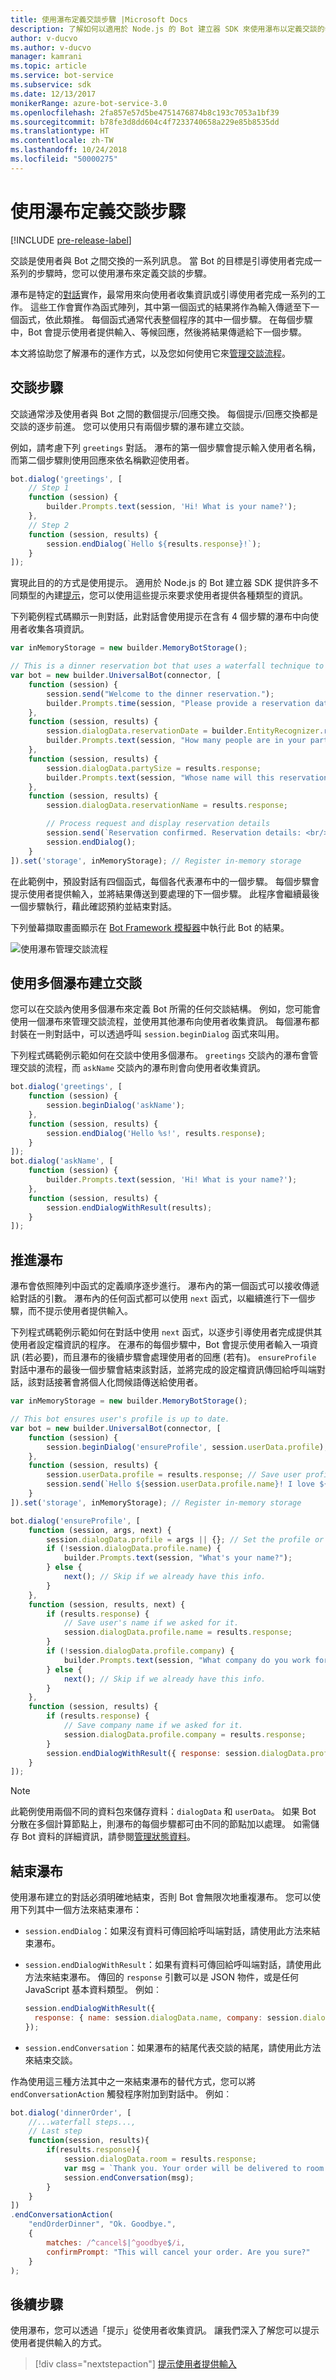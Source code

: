 ```yaml
---
title: 使用瀑布定義交談步驟 |Microsoft Docs
description: 了解如何以適用於 Node.js 的 Bot 建立器 SDK 來使用瀑布以定義交談的步驟。
author: v-ducvo
ms.author: v-ducvo
manager: kamrani
ms.topic: article
ms.service: bot-service
ms.subservice: sdk
ms.date: 12/13/2017
monikerRange: azure-bot-service-3.0
ms.openlocfilehash: 2fa857e57d5be4751476874b8c193c7053a1bf39
ms.sourcegitcommit: b78fe3d8dd604c4f7233740658a229e85b8535dd
ms.translationtype: HT
ms.contentlocale: zh-TW
ms.lasthandoff: 10/24/2018
ms.locfileid: "50000275"
---
```

# <a name="define-conversation-steps-with-waterfalls"></a>使用瀑布定義交談步驟

[!INCLUDE [pre-release-label](../includes/pre-release-label-v3.md)]

交談是使用者與 Bot 之間交換的一系列訊息。 當 Bot 的目標是引導使用者完成一系列的步驟時，您可以使用瀑布來定義交談的步驟。

瀑布是特定的[對話](bot-builder-nodejs-dialog-overview.md)實作，最常用來向使用者收集資訊或引導使用者完成一系列的工作。 這些工作會實作為函式陣列，其中第一個函式的結果將作為輸入傳遞至下一個函式，依此類推。 每個函式通常代表整個程序的其中一個步驟。 在每個步驟中，Bot 會提示使用者提供輸入、等候回應，然後將結果傳遞給下一個步驟。

本文將協助您了解瀑布的運作方式，以及您如何使用它來[管理交談流程](bot-builder-nodejs-dialog-manage-conversation.md)。

## <a name="conversation-steps"></a>交談步驟

交談通常涉及使用者與 Bot 之間的數個提示/回應交換。 每個提示/回應交換都是交談的逐步前進。 您可以使用只有兩個步驟的瀑布建立交談。

例如，請考慮下列 `greetings` 對話。 瀑布的第一個步驟會提示輸入使用者名稱，而第二個步驟則使用回應來依名稱歡迎使用者。

```javascript
bot.dialog('greetings', [
    // Step 1
    function (session) {
        builder.Prompts.text(session, 'Hi! What is your name?');
    },
    // Step 2
    function (session, results) {
        session.endDialog(`Hello ${results.response}!`);
    }
]);
```

實現此目的的方式是使用提示。 適用於 Node.js 的 Bot 建立器 SDK 提供許多不同類型的內建[提示](bot-builder-nodejs-dialog-prompt.md)，您可以使用這些提示來要求使用者提供各種類型的資訊。

下列範例程式碼顯示一則對話，此對話會使用提示在含有 4 個步驟的瀑布中向使用者收集各項資訊。

```javascript
var inMemoryStorage = new builder.MemoryBotStorage();

// This is a dinner reservation bot that uses a waterfall technique to prompt users for input.
var bot = new builder.UniversalBot(connector, [
    function (session) {
        session.send("Welcome to the dinner reservation.");
        builder.Prompts.time(session, "Please provide a reservation date and time (e.g.: June 6th at 5pm)");
    },
    function (session, results) {
        session.dialogData.reservationDate = builder.EntityRecognizer.resolveTime([results.response]);
        builder.Prompts.text(session, "How many people are in your party?");
    },
    function (session, results) {
        session.dialogData.partySize = results.response;
        builder.Prompts.text(session, "Whose name will this reservation be under?");
    },
    function (session, results) {
        session.dialogData.reservationName = results.response;

        // Process request and display reservation details
        session.send(`Reservation confirmed. Reservation details: <br/>Date/Time: ${session.dialogData.reservationDate} <br/>Party size: ${session.dialogData.partySize} <br/>Reservation name: ${session.dialogData.reservationName}`);
        session.endDialog();
    }
]).set('storage', inMemoryStorage); // Register in-memory storage 
```

在此範例中，預設對話有四個函式，每個各代表瀑布中的一個步驟。 每個步驟會提示使用者提供輸入，並將結果傳送到要處理的下一個步驟。 此程序會繼續最後一個步驟執行，藉此確認預約並結束對話。

下列螢幕擷取畫面顯示在 [Bot Framework 模擬器](~/bot-service-debug-emulator.md)中執行此 Bot 的結果。

![使用瀑布管理交談流程](~/media/bot-builder-nodejs-dialog-manage-conversation/waterfall-results.png)

## <a name="create-a-conversation-with-multiple-waterfalls"></a>使用多個瀑布建立交談

您可以在交談內使用多個瀑布來定義 Bot 所需的任何交談結構。 例如，您可能會使用一個瀑布來管理交談流程，並使用其他瀑布向使用者收集資訊。 每個瀑布都封裝在一則對話中，可以透過呼叫 `session.beginDialog` 函式來叫用。

下列程式碼範例示範如何在交談中使用多個瀑布。 `greetings` 交談內的瀑布會管理交談的流程，而 `askName` 交談內的瀑布則會向使用者收集資訊。

```javascript
bot.dialog('greetings', [
    function (session) {
        session.beginDialog('askName');
    },
    function (session, results) {
        session.endDialog('Hello %s!', results.response);
    }
]);
bot.dialog('askName', [
    function (session) {
        builder.Prompts.text(session, 'Hi! What is your name?');
    },
    function (session, results) {
        session.endDialogWithResult(results);
    }
]);
```

## <a name="advance-the-waterfall"></a>推進瀑布

瀑布會依照陣列中函式的定義順序逐步進行。 瀑布內的第一個函式可以接收傳遞給對話的引數。 瀑布內的任何函式都可以使用 `next` 函式，以繼續進行下一個步驟，而不提示使用者提供輸入。

下列程式碼範例示範如何在對話中使用 `next` 函式，以逐步引導使用者完成提供其使用者設定檔資訊的程序。 在瀑布的每個步驟中，Bot 會提示使用者輸入一項資訊 (若必要)，而且瀑布的後續步驟會處理使用者的回應 (若有)。 `ensureProfile` 對話中瀑布的最後一個步驟會結束該對話，並將完成的設定檔資訊傳回給呼叫端對話，該對話接著會將個人化問候語傳送給使用者。

```javascript
var inMemoryStorage = new builder.MemoryBotStorage();

// This bot ensures user's profile is up to date.
var bot = new builder.UniversalBot(connector, [
    function (session) {
        session.beginDialog('ensureProfile', session.userData.profile);
    },
    function (session, results) {
        session.userData.profile = results.response; // Save user profile.
        session.send(`Hello ${session.userData.profile.name}! I love ${session.userData.profile.company}!`);
    }
]).set('storage', inMemoryStorage); // Register in-memory storage 

bot.dialog('ensureProfile', [
    function (session, args, next) {
        session.dialogData.profile = args || {}; // Set the profile or create the object.
        if (!session.dialogData.profile.name) {
            builder.Prompts.text(session, "What's your name?");
        } else {
            next(); // Skip if we already have this info.
        }
    },
    function (session, results, next) {
        if (results.response) {
            // Save user's name if we asked for it.
            session.dialogData.profile.name = results.response;
        }
        if (!session.dialogData.profile.company) {
            builder.Prompts.text(session, "What company do you work for?");
        } else {
            next(); // Skip if we already have this info.
        }
    },
    function (session, results) {
        if (results.response) {
            // Save company name if we asked for it.
            session.dialogData.profile.company = results.response;
        }
        session.endDialogWithResult({ response: session.dialogData.profile });
    }
]);
```

> [!NOTE]
> 此範例使用兩個不同的資料包來儲存資料：`dialogData` 和 `userData`。 如果 Bot 分散在多個計算節點上，則瀑布的每個步驟都可由不同的節點加以處理。 如需儲存 Bot 資料的詳細資訊，請參閱[管理狀態資料](bot-builder-nodejs-state.md)。

## <a name="end-a-waterfall"></a>結束瀑布

使用瀑布建立的對話必須明確地結束，否則 Bot 會無限次地重複瀑布。 您可以使用下列其中一個方法來結束瀑布：

* `session.endDialog`：如果沒有資料可傳回給呼叫端對話，請使用此方法來結束瀑布。

* `session.endDialogWithResult`：如果有資料可傳回給呼叫端對話，請使用此方法來結束瀑布。 傳回的 `response` 引數可以是 JSON 物件，或是任何 JavaScript 基本資料類型。 例如︰
  ```javascript
  session.endDialogWithResult({
    response: { name: session.dialogData.name, company: session.dialogData.company }
  });
  ```

* `session.endConversation`：如果瀑布的結尾代表交談的結尾，請使用此方法來結束交談。

作為使用這三種方法其中之一來結束瀑布的替代方式，您可以將 `endConversationAction` 觸發程序附加到對話中。 例如︰

```javascript
bot.dialog('dinnerOrder', [
    //...waterfall steps...,
    // Last step
    function(session, results){
        if(results.response){
            session.dialogData.room = results.response;
            var msg = `Thank you. Your order will be delivered to room #${session.dialogData.room}`;
            session.endConversation(msg);
        }
    }
])
.endConversationAction(
    "endOrderDinner", "Ok. Goodbye.",
    {
        matches: /^cancel$|^goodbye$/i,
        confirmPrompt: "This will cancel your order. Are you sure?"
    }
);
```

## <a name="next-steps"></a>後續步驟

使用瀑布，您可以透過「提示」從使用者收集資訊。 讓我們深入了解您可以提示使用者提供輸入的方式。

> [!div class="nextstepaction"]
> [提示使用者提供輸入](bot-builder-nodejs-dialog-prompt.md)
